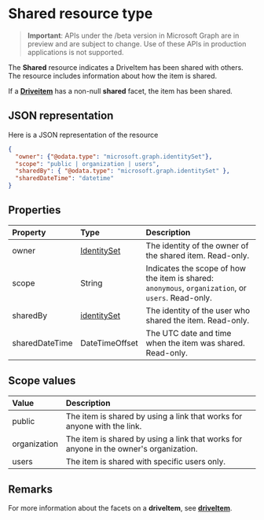 # Shared resource type

> **Important**: APIs under the /beta version in Microsoft Graph are in preview and are subject to change. Use of these APIs in production applications is not supported.

The **Shared** resource indicates a DriveItem has been shared with others.
The resource includes information about how the item is shared.

If a [**Driveitem**](driveitem.md) has a non-null **shared** facet, the item has been shared.

## JSON representation

Here is a JSON representation of the resource

<!-- {
  "blockType": "resource",
  "@odata.type": "microsoft.graph.shared",
  "optionalProperties": [ "sharedBy", "sharedDateTime" ]
}-->

```json
{
  "owner": {"@odata.type": "microsoft.graph.identitySet"},
  "scope": "public | organization | users",
  "sharedBy": { "@odata.type": "microsoft.graph.identitySet" },
  "sharedDateTime": "datetime"
}
```

## Properties

| Property       | Type                          | Description                                                                                        |
| :------------- | :---------------------------- | :------------------------------------------------------------------------------------------------- |
| owner          | [IdentitySet](identityset.md) | The identity of the owner of the shared item. Read-only.                                           |
| scope          | String                        | Indicates the scope of how the item is shared: `anonymous`, `organization`, or `users`. Read-only. |
| sharedBy       | [identitySet](identityset.md) | The identity of the user who shared the item. Read-only.                                           |
| sharedDateTime | DateTimeOffset                | The UTC date and time when the item was shared. Read-only.                                         |

## Scope values

| Value        | Description                                                                           |
|:-------------|:--------------------------------------------------------------------------------------|
| public       | The item is shared by using a link that works for anyone with the link.               |
| organization | The item is shared by using a link that works for anyone in the owner's organization. |
| users        | The item is shared with specific users only.                                          |

## Remarks

For more information about the facets on a **driveItem**, see [**driveItem**](driveitem.md).

<!-- uuid: 8fcb5dbc-d5aa-4681-8e31-b001d5168d79
2015-10-25 14:57:30 UTC -->
<!-- {
  "type": "#page.annotation",
  "description": "shared resource",
  "keywords": "",
  "section": "documentation",
  "tocPath": ""
}-->
